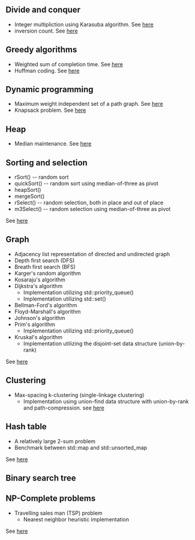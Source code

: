 ## Divide and conquer

* Integer multipliction using Karasuba algorithm. See [here](./divide_and_conquer/integer_multiplication)
* inversion count. See [here](./divide_and_conquer/inversion_count)

## Greedy algorithms
* Weighted sum of completion time. See [here](./greedy_algorithm/weighted_sum_of_completion_time)
* Huffman coding. See [here](./greedy_algorithm/huffman_coding)

## Dynamic programming
* Maximum weight independent set of a path graph. See [here](./dynamic_programming/max_weight_independent_set)
* Knapsack problem. See [here](./dynamic_programming/knapsack)

## Heap

* Median maintenance. See [here](./median_maintenance) 

## Sorting and selection

* rSort() -- random sort
* quickSort() -- random sort using median-of-three as pivot
* heapSort()
* mergeSort()
* rSelect() -- random selection, both in place and out of place
* m3Select() -- random selection using median-of-three as pivot

See [here](./sorting_and_selection)

## Graph

* Adjacency list representation of directed and undirected graph
* Depth first search (DFS)
* Breath first search (BFS)
* Karger's random algorithm
* Kosaraju's algorithm
* Dijkstra's algorithm
  - Implementation utilizing std::priority_queue()
  - Implementation utilizing std::set()
* Bellman-Ford's algorithm
* Floyd-Marshall's algorithm
* Johnson's algorithm
* Prim's algorithm
  - Implementation utilizing std::priority_queue()
* Kruskal's algorithm
  - Implementation utilizing the disjoint-set data structure (union-by-rank)
 
See [here](./graph)

## Clustering

* Max-spacing k-clustering (single-linkage clustering) 
  - Implementation using union-find data structure with union-by-rank and path-compression. see [here](./clustering/max_spacing_k_clustering)

## Hash table

* A relatively large 2-sum problem
* Benchmark between std::map and std::unsorted_map

See [here](./hash_table)

## Binary search tree

## NP-Complete problems

* Travelling sales man (TSP) problem
  - Nearest neighbor heuristic implementation
  
See [here](./NP-complete)
